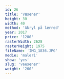```yaml
---
id: 26
title: 'Væsener'
height: 30
width: 40
method: 'Akryl på lærred'
year: 2017
price: '1200'
rasterWidth: 2628
rasterHeight: 1975
fileName: 'IMG_1836.JPG'
medie: 'maleri'
show: 'yes'
slug: 'vaesener'
weight: '260'
---
```

